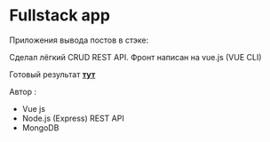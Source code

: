 <h1>Fullstack app</h1>
<p>Приложения вывода постов в стэке:</p>
<p>Сделал лёгкий CRUD REST API. Фронт написан на vue.js (VUE CLI)</p>
<p>Готовый результат <strong><a href="https://stenreadyapp.herokuapp.com/">тут</a></strong></p>
<p>Автор : <strong><mastars2319@gmail.com></strong></p>
<ul>
    <li>Vue js</li>
    <li>Node.js (Express) REST API</li>
    <li>MongoDB</li>
</ul>
